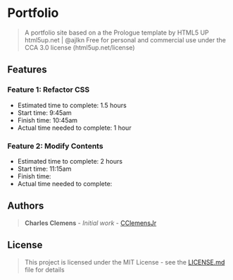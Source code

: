 # Portfolio
> A portfolio site based on a the Prologue template by HTML5 UP html5up.net | @ajlkn Free for personal and commercial use under the CCA 3.0 license (html5up.net/license)


## Features
### Feature 1: Refactor CSS
  * Estimated time to complete: 1.5 hours
  * Start time: 9:45am
  * Finish time: 10:45am
  * Actual time needed to complete: 1 hour

### Feature 2: Modify Contents
  * Estimated time to complete: 2 hours
  * Start time: 11:15am
  * Finish time: 
  * Actual time needed to complete:

## Authors
> **Charles Clemens** - *Initial work* - [CClemensJr](https://github.com/CClemensJr)

## License
> This project is licensed under the MIT License - see the [LICENSE.md](LICENSE.md) file for details
